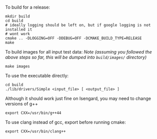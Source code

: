 To build for a release:

```
mkdir build
cd build
# ideally logging should be left on, but if google logging is not installed it
# wont work
cmake .. -DLOGGING=OFF -DDEBUG=OFF -DCMAKE_BUILD_TYPE=RELEASE
make
```

To build images for all input test data: 
*Note (assuming you followed the above steps so far, this will be dumped into
`build/images/` directory)*

```
make images
```

To use the executable directly:

```
cd build
./lib/drivers/Simple <input_file> [ <output_file> ]
```

Although it should work just fine on Isengard, you may need to change versions
of g++
```
export CXX=/usr/bin/g++44
```

To use clang instead of gcc, export before running cmake:

```
export CXX=/usr/bin/clang++
```
